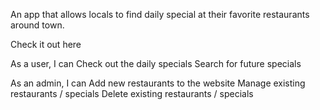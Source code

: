 An app that allows locals to find daily special at their favorite restaurants around town.  

Check it out here


As a user, I can
Check out the daily specials
Search for future specials

As an admin, I can
Add new restaurants to the website
Manage existing restaurants / specials
Delete existing restaurants / specials
